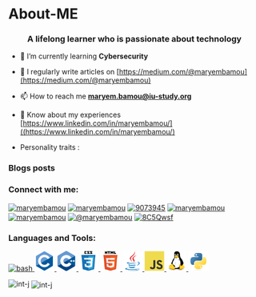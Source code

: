 # About-ME
<h3 align="center">A lifelong learner who is passionate about technology</h3>

- 🌱 I’m currently learning **Cybersecurity**

- 📝 I regularly write articles on [https://medium.com/@maryembamou](https://medium.com/@maryembamou)

- 📫 How to reach me **maryem.bamou@iu-study.org**

- 📄 Know about my experiences [https://www.linkedin.com/in/maryembamou/]((https://www.linkedin.com/in/maryembamou/)

- Personality traits : 
<!-- <img align = "right" alt = "INTJ" src= "![intj](https://user-images.githubusercontent.com/34491538/141781465-03e3db46-c201-44cd-9efa-ad83ab64693f.jpeg)"
> -->

### Blogs posts
<!-- BLOG-POST-LIST:START -->
<!-- BLOG-POST-LIST:END -->

<h3 align="left">Connect with me:</h3>
<p align="left">
<a href="https://twitter.com/maryembamou" target="blank"><img align="center" src="https://raw.githubusercontent.com/rahuldkjain/github-profile-readme-generator/master/src/images/icons/Social/twitter.svg" alt="maryembamou" height="30" width="40" /></a>
<a href="https://linkedin.com/in/maryembamou" target="blank"><img align="center" src="https://raw.githubusercontent.com/rahuldkjain/github-profile-readme-generator/master/src/images/icons/Social/linked-in-alt.svg" alt="maryembamou" height="30" width="40" /></a>
<a href="https://stackoverflow.com/users/9073945" target="blank"><img align="center" src="https://raw.githubusercontent.com/rahuldkjain/github-profile-readme-generator/master/src/images/icons/Social/stack-overflow.svg" alt="9073945" height="30" width="40" /></a>
<a href="https://fb.com/maryembamou" target="blank"><img align="center" src="https://raw.githubusercontent.com/rahuldkjain/github-profile-readme-generator/master/src/images/icons/Social/facebook.svg" alt="maryembamou" height="30" width="40" /></a>
<a href="https://instagram.com/maryembamou" target="blank"><img align="center" src="https://raw.githubusercontent.com/rahuldkjain/github-profile-readme-generator/master/src/images/icons/Social/instagram.svg" alt="maryembamou" height="30" width="40" /></a>
<a href="https://medium.com/@maryembamou" target="blank"><img align="center" src="https://raw.githubusercontent.com/rahuldkjain/github-profile-readme-generator/master/src/images/icons/Social/medium.svg" alt="@maryembamou" height="30" width="40" /></a>
<a href="https://discord.gg/8C5Qwsf" target="blank"><img align="center" src="https://raw.githubusercontent.com/rahuldkjain/github-profile-readme-generator/master/src/images/icons/Social/discord.svg" alt="8C5Qwsf" height="30" width="40" /></a>
</p>

<h3 align="left">Languages and Tools:</h3>
<p align="left"> <a href="https://www.gnu.org/software/bash/" target="_blank" rel="noreferrer"> <img src="https://www.vectorlogo.zone/logos/gnu_bash/gnu_bash-icon.svg" alt="bash" width="40" height="40"/> </a> <a href="https://www.cprogramming.com/" target="_blank" rel="noreferrer"> <img src="https://raw.githubusercontent.com/devicons/devicon/master/icons/c/c-original.svg" alt="c" width="40" height="40"/> </a> <a href="https://www.w3schools.com/cpp/" target="_blank" rel="noreferrer"> <img src="https://raw.githubusercontent.com/devicons/devicon/master/icons/cplusplus/cplusplus-original.svg" alt="cplusplus" width="40" height="40"/> </a> <a href="https://www.w3schools.com/css/" target="_blank" rel="noreferrer"> <img src="https://raw.githubusercontent.com/devicons/devicon/master/icons/css3/css3-original-wordmark.svg" alt="css3" width="40" height="40"/> </a> <a href="https://www.w3.org/html/" target="_blank" rel="noreferrer"> <img src="https://raw.githubusercontent.com/devicons/devicon/master/icons/html5/html5-original-wordmark.svg" alt="html5" width="40" height="40"/> </a> <a href="https://www.java.com" target="_blank" rel="noreferrer"> <img src="https://raw.githubusercontent.com/devicons/devicon/master/icons/java/java-original.svg" alt="java" width="40" height="40"/> </a> <a href="https://developer.mozilla.org/en-US/docs/Web/JavaScript" target="_blank" rel="noreferrer"> <img src="https://raw.githubusercontent.com/devicons/devicon/master/icons/javascript/javascript-original.svg" alt="javascript" width="40" height="40"/> </a> <a href="https://www.linux.org/" target="_blank" rel="noreferrer"> <img src="https://raw.githubusercontent.com/devicons/devicon/master/icons/linux/linux-original.svg" alt="linux" width="40" height="40"/> </a> <a href="https://www.python.org" target="_blank" rel="noreferrer"> <img src="https://raw.githubusercontent.com/devicons/devicon/master/icons/python/python-original.svg" alt="python" width="40" height="40"/> </a> </p>

<p><img align="left" src="https://github-readme-stats.vercel.app/api/top-langs?username=int-j&show_icons=true&theme=dark&title_color=fafafa&text_color=08fd30&locale=en&layout=compact" alt="int-j" /></p>

<p>&nbsp;<img align="center" src="https://github-readme-stats.vercel.app/api?username=int-j&show_icons=true&theme=tokyonight&title_color=f8f7f7&text_color=00fa11&locale=en" alt="int-j" /></p>

